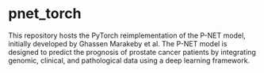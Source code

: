 # pnet_torch
This repository hosts the PyTorch reimplementation of the P-NET model, initially developed by Ghassen Marakeby et al. The P-NET model is designed to predict the prognosis of prostate cancer patients by integrating genomic, clinical, and pathological data using a deep learning framework.

